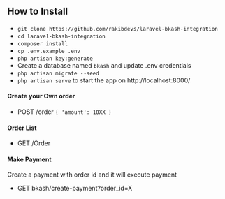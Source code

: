## How to Install

- `git clone https://github.com/rakibdevs/laravel-bkash-integration`
- `cd laravel-bkash-integration`
- `composer install`
- `cp .env.example .env`
- `php artisan key:generate`
- Create a database named `bkash` and update .env credentials
- `php artisan migrate --seed`
- `php artisan serve` to start the app on http://localhost:8000/

#### Create your Own order
- POST /order
`{
    'amount': 10XX
}`

#### Order List
- GET /Order


#### Make Payment

Create a payment with order id and it will execute payment
- GET bkash/create-payment?order_id=X

